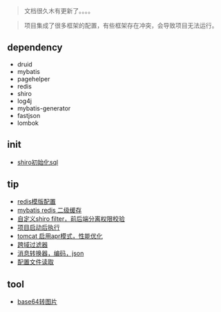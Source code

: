 
> 文档很久木有更新了。。。。

> 项目集成了很多框架的配置，有些框架存在冲突，会导致项目无法运行。

## dependency
* druid
* mybatis
* pagehelper
* redis
* shiro
* log4j
* mybatis-generator
* fastjson
* lombok

## init
* [shiro初始化sql](/assert/sql/shiro.sql)

## tip
* [redis模版配置](/src/main/java/site/yuyanjia/template/common/config/RedisConfig.java)
* [mybatis redis 二级缓存](/src/main/java/site/yuyanjia/template/common/config/MybatisRedisCache.java)
* [自定义shiro filter，前后端分离权限校验](/src/main/java/site/yuyanjia/template/common/config/ShiroConfig.java)
* [项目启动后执行](/src/main/java/site/yuyanjia/template/common/config/SpringApplicationRunner.java)
* [tomcat 启用apr模式，性能优化](/src/main/java/site/yuyanjia/template/common/config/TomcatConfig.java)
* [跨域过滤器](/src/main/java/site/yuyanjia/template/common/config/CorsFilterRegistrationConfig.java)
* [消息转换器，编码，json](/src/main/java/site/yuyanjia/template/common/config/DefinedWebMvcConfigurer.java)
* [配置文件读取](/src/main/java/site/yuyanjia/template/common/config/ConfigProperties.java)

## tool
* [base64转图片](/src/main/java/site/yuyanjia/template/common/util/ImageUtil.java)

 